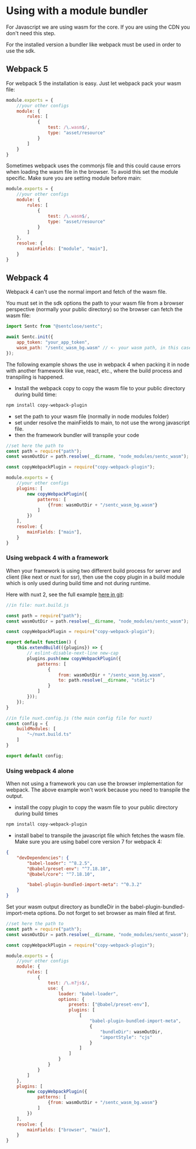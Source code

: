 # Using with a module bundler

For Javascript we are using wasm for the core. If you are using the CDN you don't need this step.

For the installed version a bundler like webpack must be used in order to use the sdk.

## Webpack 5

For webpack 5 the installation is easy. Just let webpack pack your wasm file:

````javascript
module.exports = {
	//your other configs
    module: {
		rules: [
			{
				test: /\.wasm$/,
				type: "asset/resource"
			}
		]
	}
}
````

Sometimes webpack uses the commonjs file and this could cause errors when loading the wasm file in the browser.
To avoid this set the module specific. Make sure you are setting module before main:

````javascript
module.exports = {
	//your other configs
    module: {
		rules: [
			{
				test: /\.wasm$/,
				type: "asset/resource"
			}
		]
	},
	resolve: {
		mainFields: ["module", "main"],
	}
}
````

## Webpack 4

Webpack 4 can't use the normal import and fetch of the wasm file.

You must set in the sdk options the path to your wasm file from a browser perspective (normally your public directory) 
so the browser can fetch the wasm file:

````javascript
import Sentc from "@sentclose/sentc";

await Sentc.init({
    app_token: "your_app_token",
    wasm_path: "/sentc_wasm_bg.wasm" // <- your wasm path, in this case in the root of your project when it is build
});
````

The following example shows the use in webpack 4 when packing it in node with another framework like vue, react, etc., 
where the build process and transpiling is happened.

- Install the webpack copy to copy the wasm file to your public directory during build time:
````bash
npm install copy-webpack-plugin
````
- set the path to your wasm file (normally in node modules folder)
- set under resolve the mainFields to main, to not use the wrong javascript file.
- then the framework bundler will transpile your code

````javascript
//set here the path to 
const path = require("path");
const wasmOutDir = path.resolve(__dirname, "node_modules/sentc_wasm");

const copyWebpackPlugin = require("copy-webpack-plugin");

module.exports = {
	//your other configs
	plugins: [
		new copyWebpackPlugin({
			patterns: [
				{from: wasmOutDir + "/sentc_wasm_bg.wasm"}
			]
		})
	],
	resolve: {
		mainFields: ["main"],
	}
}
````

### Using webpack 4 with a framework

When your framework is using two different build process for server and client (like next or nuxt for ssr), 
then use the copy plugin in a build module which is only used during build time and not during runtime.

Here with nuxt 2, see the full example [here in git](https://gitlab.com/sentclose/sentc/sdk-examples/nuxt2):

````javascript
//in file: nuxt.build.js

const path = require("path");
const wasmOutDir = path.resolve(__dirname, "node_modules/sentc_wasm");

const copyWebpackPlugin = require("copy-webpack-plugin");

export default function() {
	this.extendBuild(({plugins}) => {
		// eslint-disable-next-line new-cap
		plugins.push(new copyWebpackPlugin({
			patterns: [
				{
					from: wasmOutDir + "/sentc_wasm_bg.wasm",
					to: path.resolve(__dirname, "static")
				}
			]
		}));
	});
}

//in file nuxt.config.js (the main config file for nuxt)
const config = {
	buildModules: [
		"~/nuxt.build.ts"
	]
}

export default config;
````

### Using webpack 4 alone

When not using a framework you can use the browser implementation for webpack. 
The above example won't work because you need to transpile the output.

- install the copy plugin to copy the wasm file to your public directory during build times

````bash
npm install copy-webpack-plugin
````

- install babel to transpile the javascript file which fetches the wasm file. Make sure you are using babel core version 7 for webpack 4:
````json
{
	"devDependencies": {
		"babel-loader": "^8.2.5",
		"@babel/preset-env": "^7.18.10",
		"@babel/core": "^7.18.10",

		"babel-plugin-bundled-import-meta": "^0.3.2"
	} 
}
````

Set your wasm output directory as bundleDir in the babel-plugin-bundled-import-meta options. Do not forget to set browser as main filed at first.

````javascript
//set here the path to 
const path = require("path");
const wasmOutDir = path.resolve(__dirname, "node_modules/sentc_wasm");

const copyWebpackPlugin = require("copy-webpack-plugin");

module.exports = {
	//your other configs
	module: {
		rules: [
			{
				test: /\.m?js$/,
				use: {
					loader: "babel-loader",
					options: {
						presets: ["@babel/preset-env"],
						plugins: [
							[
								"babel-plugin-bundled-import-meta",
								{
									"bundleDir": wasmOutDir,
									"importStyle": "cjs"
								}
							]
						]
					}
                }
			}
		]
	},
	plugins: [
		new copyWebpackPlugin({
			patterns: [
				{from: wasmOutDir + "/sentc_wasm_bg.wasm"}
			]
		})
	],
	resolve: {
		mainFields: ["browser", "main"],
	}
}
````
